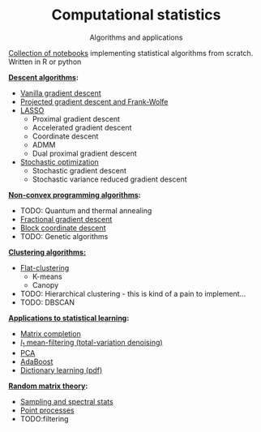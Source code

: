 <h1 align="center">Computational statistics</h1>
<p align="center">Algorithms and applications</p>

 
 [Collection of notebooks](https://nbviewer.org/github/borab96/computational-statistics/tree/main/) implementing statistical algorithms from scratch. Written in R or python
 
 **[Descent algorithms](https://nbviewer.org/github/borab96/computational-statistics/tree/main/GD/):**
 
 - [Vanilla gradient descent](https://nbviewer.org/github/borab96/computational-statistics/blob/main/GD/GD_basics_py.ipynb)
 - [Projected gradient descent and Frank-Wolfe](https://nbviewer.org/github/borab96/computational-statistics/blob/main/GD/projectedGDandFW_py.ipynb)
 - [LASSO](https://nbviewer.org/github/borab96/computational-statistics/blob/main/GD/Lasso_R.ipynb)
     - Proximal gradient descent
     - Accelerated gradient descent
     - Coordinate descent
     - ADMM
     - Dual proximal gradient descent
 - [Stochastic optimization](https://nbviewer.org/github/borab96/computational-statistics/blob/main/GD/StochasticLogisticRegression.ipynb)
   - Stochastic gradient descent
   - Stochastic variance reduced gradient descent
 
 **[Non-convex programming algorithms](https://nbviewer.org/github/borab96/computational-statistics/tree/main/GD/NonConvex):**
 
 - TODO: Quantum and thermal annealing
 - [Fractional gradient descent](https://nbviewer.org/github/borab96/computational-statistics/blob/main/GD/NonConvex/FractionalGD.ipynb)
 - [Block coordinate descent](https://nbviewer.org/github/borab96/computational-statistics/blob/main/GD/NonConvex/DictionaryRecovery.ipynb)
 - TODO: Genetic algorithms
 
 **[Clustering algorithms:](https://nbviewer.org/github/borab96/computational-statistics/tree/main/ML-Algs/clustering)**
 
 - [Flat-clustering](https://nbviewer.org/github/borab96/computational-statistics/blob/main/ML-Algs/clustering/k_means.ipynb)
     - K-means
     - Canopy
 - TODO: Hierarchical clustering - this is kind of a pain to implement...
 - TODO: DBSCAN
 
 **[Applications to statistical learning](https://nbviewer.org/github/borab96/computational-statistics/tree/main/ML-Algs/):**
 
 - [Matrix completion](https://nbviewer.org/github/borab96/computational-statistics/blob/main/ML-Algs/matrix_completion_R.ipynb)
 - [*l*<sub>1</sub> mean-filtering (total-variation denoising)](https://nbviewer.org/github/borab96/computational-statistics/blob/main/ML-Algs/total_variation_denoising_R.ipynb)
 - [PCA](https://nbviewer.org/github/borab96/computational-statistics/blob/main/ML-Algs/PCA.ipynb)
 - [AdaBoost](https://nbviewer.org/github/borab96/computational-statistics/blob/main/ML-Algs/adaptive_boosting.ipynb)
 - [Dictionary learning (pdf)](https://github.com/borab96/computational-statistics/tree/main/GD/NonConvex/dictionary_recovery.pdf)
 
**[Random matrix theory](https://nbviewer.org/github/borab96/computational-statistics/tree/main/RMT/):**

- [Sampling and spectral stats](https://nbviewer.org/github/borab96/computational-statistics/blob/main/RMT/RMT_basics.ipynb)
- [Point processes](https://nbviewer.org/github/borab96/computational-statistics/blob/main/RMT/RMT_processes.ipynb)
- TODO:filtering

 
